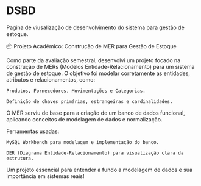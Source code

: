 # DSBD
Pagina de viusalização de desenvolvimento do sistema para gestão de estoque.

📦 Projeto Acadêmico: Construção de MER para Gestão de Estoque

Como parte da avaliação semestral, desenvolvi um projeto focado na construção de MERs (Modelos Entidade-Relacionamento) para um sistema de gestão de estoque. O objetivo foi modelar corretamente as entidades, atributos e relacionamentos, como:

    Produtos, Fornecedores, Movimentações e Categorias.

    Definição de chaves primárias, estrangeiras e cardinalidades.

O MER serviu de base para a criação de um banco de dados funcional, aplicando conceitos de modelagem de dados e normalização.

Ferramentas usadas:

    MySQL Workbench para modelagem e implementação do banco.

    DER (Diagrama Entidade-Relacionamento) para visualização clara da estrutura.

Um projeto essencial para entender a fundo a modelagem de dados e sua importância em sistemas reais!
